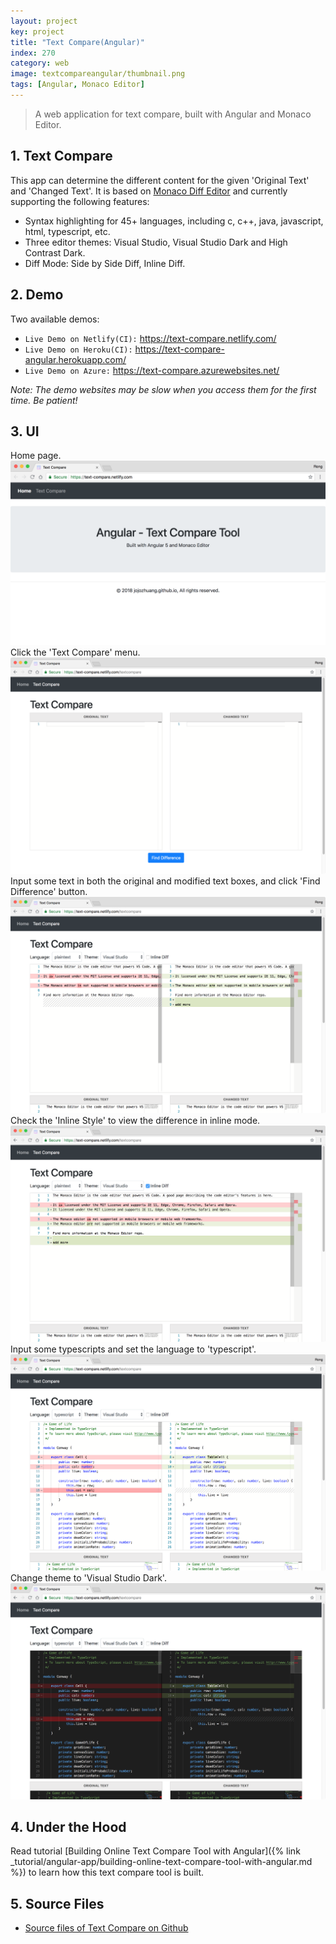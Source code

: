 ```yaml
---
layout: project
key: project
title: "Text Compare(Angular)"
index: 270
category: web
image: textcompareangular/thumbnail.png
tags: [Angular, Monaco Editor]
---
```


> A web application for text compare, built with Angular and Monaco Editor.

## 1. Text Compare
This app can determine the different content for the given 'Original Text' and 'Changed Text'. It is based on [Monaco Diff Editor](https://microsoft.github.io/monaco-editor/index.html) and currently supporting the following features:
* Syntax highlighting for 45+ languages, including c, c++, java, javascript, html, typescript, etc.
* Three editor themes: Visual Studio, Visual Studio Dark and High Contrast Dark.
* Diff Mode: Side by Side Diff, Inline Diff.

## 2. Demo
Two available demos:
* `Live Demo on Netlify(CI):` <a href="https://text-compare.netlify.com/" target="\_blank">https://text-compare.netlify.com/</a>
* `Live Demo on Heroku(CI):` <a href="https://text-compare-angular.herokuapp.com/" target="\_blank">https://text-compare-angular.herokuapp.com/</a>
* `Live Demo on Azure:` <a href="https://text-compare.azurewebsites.net/" target="\_blank">https://text-compare.azurewebsites.net/</a>

*Note: The demo websites may be slow when you access them for the first time. Be patient!*

## 3. UI
Home page.
![image](/assets/images/portfolio/textcompareangular/home.png)
Click the 'Text Compare' menu.
![image](/assets/images/portfolio/textcompareangular/textcompare.png)
Input some text in both the original and modified text boxes, and click 'Find Difference' button.
![image](/assets/images/portfolio/textcompareangular/plaintext.png)
Check the 'Inline Style' to view the difference in inline mode.
![image](/assets/images/portfolio/textcompareangular/inline.png)
Input some typescripts and set the language to 'typescript'.
![image](/assets/images/portfolio/textcompareangular/typescript.png)
Change theme to 'Visual Studio Dark'.
![image](/assets/images/portfolio/textcompareangular/darktheme.png)

## 4. Under the Hood
Read tutorial [Building Online Text Compare Tool with Angular]({% link _tutorial/angular-app/building-online-text-compare-tool-with-angular.md %}) to learn how this text compare tool is built.

## 5. Source Files
* [Source files of Text Compare on Github](https://github.com/jojozhuang/text-compare-angular)

